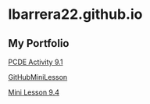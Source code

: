 # lbarrera22.github.io
## My Portfolio

<a href="http://lbarrera.github.io/PCDE-Activity-9.1"> PCDE Activity 9.1 </a>

<a href="http://lbarrera.github.io/GitHubMiniLesson"> GitHubMiniLesson </a>

<a href="https://github.com/lbarrera22/Mini-Lesson-9.4.git"> Mini Lesson 9.4 </a>
